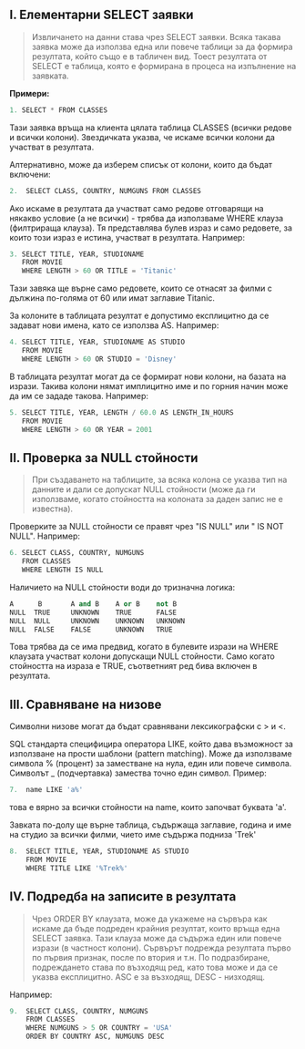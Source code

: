 
## I. Елементарни SELECT заявки

> Извличането на данни става чрез SELECT заявки. Всяка такава заявка може да използва една или повече таблици за да формира резултата, който също е в табличен вид. Тоест резултата от SELECT е таблица, която е формирана в процеса на изпълнение на заявката.

**Примери:**

 ```python
1. SELECT * FROM CLASSES
```
Тази заявка връща на клиента цялата таблица CLASSES (всички редове и всички колони). 
Звездичката указва, че искаме всички колони да участват в резултата. 

Алтернативно, може да изберем списък от колони, които да бъдат включени: 

 ```python
2.  SELECT CLASS, COUNTRY, NUMGUNS FROM CLASSES
```

Ако искаме в резултата да участват само редове отговарящи на някакво условие (а не всички) - трябва да използваме WHERE клауза (филтрираща клауза). Тя представлява булев израз и само редовете, за които този израз е истина, участват в резултата. Например:

 ```python
3. SELECT TITLE, YEAR, STUDIONAME
    FROM MOVIE
    WHERE LENGTH > 60 OR TITLE = 'Titanic'
```
Тази завяка ще върне само редовете, които се отнасят за филми с дължина по-голяма от 60 или имат  заглавие Titanic.

За колоните в таблицата резултат е допустимо експлицитно да се задават нови имена, като се използва AS. Например:

```python
4. SELECT TITLE, YEAR, STUDIONAME AS STUDIO
   FROM MOVIE
   WHERE LENGTH > 60 OR STUDIO = 'Disney'
```

В таблицата резултат могат да се формират нови колони, на базата на изрази. Такива колони нямат имплицитно име и по горния начин може да им се зададе такова. Например:

```python
5. SELECT TITLE, YEAR, LENGTH / 60.0 AS LENGTH_IN_HOURS
   FROM MOVIE
   WHERE LENGTH > 60 OR YEAR = 2001
```

## II. Проверка за NULL стойности

> При създаването на таблиците, за всяка колона се указва тип на данните и дали се допускат NULL стойности (може да ги използваме, когато стойността на колоната за даден запис не е известна). 

Проверките за NULL стойности се правят чрез "IS NULL" или " IS NOT NULL". Например:

```python
6. SELECT CLASS, COUNTRY, NUMGUNS 
   FROM CLASSES
   WHERE LENGTH IS NULL
```

Наличието на NULL стойности води до тризначна логика:

```python
A	   B	   A and B	  A or B	not B
NULL  TRUE     UNKNOWN    TRUE      FALSE
NULL  NULL     UNKNOWN	  UNKNOWN   UNKNOWN   
NULL  FALSE    FALSE	  UNKNOWN	TRUE
```
Това трябва да се има предвид, когато в булевите изрази на WHERE клаузата участват колони допускащи NULL стойности. Само когато стойността на израза е TRUE, съответният ред бива включен в резултата.

## III. Сравняване на низове

Символни низове могат да бъдат сравнявани лексикографски с > и <. 

SQL стандарта специфицира оператора LIKE, който дава възможност за използване на прости шаблони (pattern matching). Може да използваме символа % (процент) за заместване на нула, един или повече символа. Символът _ (подчертавка) замества точно един символ. Пример:

```python
7.  name LIKE 'a%'
```
 това е вярно за всички стойности на name, които започват буквата 'a'.

Завката по-долу ще върне таблица, съдържаща заглавие, година и име на студио за всички филми, чието име съдържа подниза 'Trek'

```python
8.  SELECT TITLE, YEAR, STUDIONAME AS STUDIO
    FROM MOVIE
    WHERE TITLE LIKE '%Trek%'
```

## IV. Подредба на записите в резултата 

> Чрез ORDER BY клаузата, може да укажеме на сървъра как искаме да бъде подреден крайния резултат, които връща една SELECT заявка. Тази клауза може да съдържа един или повече изрази (в частност колони). Сървърът подрежда резултата първо по първия признак, после по втория и т.н.  По подразбиране, подреждането става по възходящ ред, като това може и да се указва експлицитно. ASC е за възходящ, DESC - низходящ. 

Например:
```python
9.  SELECT CLASS, COUNTRY, NUMGUNS 
    FROM CLASSES
    WHERE NUMGUNS > 5 OR COUNTRY = 'USA'
    ORDER BY COUNTRY ASC, NUMGUNS DESC
```
